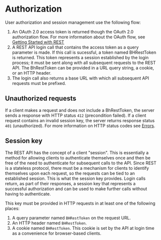 # Authorization

User authorization and session management use the following flow:

1. An OAuth 2.0 access token is returned though the OAuth 2.0 authorization flow. For more information about the OAuth flow, see [Getting Started with REST](/Getting-Started-with-REST)
2. A REST API login call that contains the access token as a query parameter is made. If this call is sucessful, a token named BHRestToken is returned. This token represents a session established by the login process; it must be sent along with all subsequent requests to the REST API. The BhRestToken can be provided in a URL query string, a cookie, or an HTTP header.
3. The login call also returns a base URL with which all subsequent API requests must be prefixed.

## Unauthorized requests

If a client makes a request and does not include a BhRestToken, the server sends a response with HTTP status `412` (precondition failed). If a client request contains an invalid session key, the server returns response status `401` (unauthorized). For more information on HTTP status codes see [Errors](#errors).

## Session key

The REST API has the concept of a client "session". This is essentially a method for allowing clients to authenticate themselves once and then be free of the need to authenticate for subsequent calls to the API. Since REST is a stateless protocol, there must be a mechanism for clients to identify themselves upon each request, so the requests can be tied to an established session. This is what the session key provides. Login calls return, as part of their responses, a session key that represents a successful authorization and can be used to make further calls without having to authenticate.

This key must be provided in HTTP requests in at least one of the following places:

1. A query parameter named `BHRestToken` on the request URL.
2. An HTTP header named `BHRestToken`.
3. A cookie named `BHRestToken`. This cookie is set by the API at login time as a convenience for browser-based clients.
